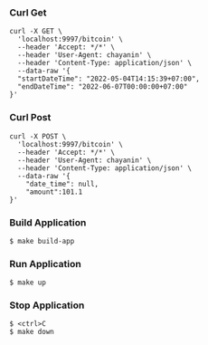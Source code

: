 ### Curl Get
```
curl -X GET \
  'localhost:9997/bitcoin' \
  --header 'Accept: */*' \
  --header 'User-Agent: chayanin' \
  --header 'Content-Type: application/json' \
  --data-raw '{
  "startDateTime": "2022-05-04T14:15:39+07:00",
  "endDateTime": "2022-06-07T00:00:00+07:00"
}'
```
### Curl Post
```
curl -X POST \
  'localhost:9997/bitcoin' \
  --header 'Accept: */*' \
  --header 'User-Agent: chayanin' \
  --header 'Content-Type: application/json' \
  --data-raw '{
    "date_time": null,
    "amount":101.1
}'
```

### Build Application
``` 
$ make build-app
```

### Run Application
```
$ make up
```

### Stop Application
```
$ <ctrl>C
$ make down
```
